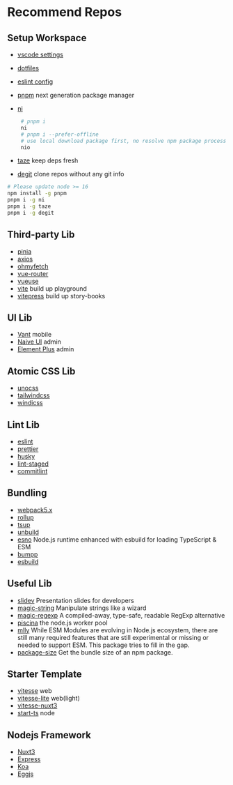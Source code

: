# Recommend Repos

## Setup Workspace

- [vscode settings](https://github.com/antfu/vscode-settings)
- [dotfiles](https://github.com/antfu/dotfiles)
- [eslint config](https://github.com/antfu/eslint-config)
- [pnpm](https://github.com/pnpm/pnpm) next generation package manager
- [ni](https://github.com/antfu/ni)

   ```bash
    # pnpm i
    ni
    # pnpm i --prefer-offline
    # use local download package first, no resolve npm package process
    nio
   ```

- [taze](https://github.com/antfu/taze) keep deps fresh
- [degit](https://github.com/Rich-Harris/degit) clone repos without any git info

```bash
# Please update node >= 16
npm install -g pnpm
pnpm i -g ni
pnpm i -g taze
pnpm i -g degit
```

## Third-party Lib

- [pinia](https://github.com/vuejs/pinia)
- [axios](https://github.com/axios/axios)
- [ohmyfetch](https://github.com/unjs/ohmyfetch)
- [vue-router](https://router.vuejs.org/)
- [vueuse](https://vueuse.org/)
- [vite](https://github.com/vitejs/vite) build up playground
- [vitepress](https://github.com/vuejs/vitepress) build up story-books

## UI Lib

- [Vant](https://vant-contrib.gitee.io/vant/#/zh-CN) mobile
- [Naive UI](https://www.naiveui.com/en-US/os-theme) admin
- [Element Plus](https://element-plus.gitee.io/zh-CN/) admin

## Atomic CSS Lib

- [unocss](https://github.com/unocss/unocss)
- [tailwindcss](https://tailwindcss.com/)
- [windicss](https://windicss.org/)

## Lint Lib

- [eslint](https://github.com/eslint/eslint)
- [prettier](https://github.com/prettier/prettier)
- [husky](https://github.com/typicode/husky)
- [lint-staged](https://github.com/okonet/lint-staged)
- [commitlint](https://github.com/conventional-changelog/commitlint)

## Bundling

- [webpack5.x](https://github.com/webpack/webpack)
- [rollup](https://github.com/rollup/rollup)
- [tsup](https://github.com/egoist/tsup)
- [unbuild](https://github.com/unjs/unbuild)
- [esno](https://github.com/esbuild-kit/esno) Node.js runtime enhanced with esbuild for loading TypeScript & ESM
- [bumpp](https://github.com/antfu/bumpp)
- [esbuild](https://esbuild.github.io/)

## Useful Lib

- [slidev](https://github.com/slidevjs/slidev) Presentation slides for developers
- [magic-string](https://github.com/Rich-Harris/magic-string) Manipulate strings like a wizard
- [magic-regexp](https://github.com/danielroe/magic-regexp) A compiled-away, type-safe, readable RegExp alternative
- [piscina](https://github.com/piscinajs/piscina) the node.js worker pool
- [mlly](https://github.com/unjs/mlly) While ESM Modules are evolving in Node.js ecosystem, there are still many required features that are still experimental or missing or needed to support ESM. This package tries to fill in the gap.
- [package-size](https://github.com/egoist/package-size) Get the bundle size of an npm package.

## Starter Template

- [vitesse](https://github.com/antfu/vitesse) web
- [vitesse-lite](https://github.com/antfu/vitesse-lite) web(light)
- [vitesse-nuxt3](https://github.com/antfu/vitesse-nuxt3)
- [start-ts](https://github.com/antfu/starter-ts) node

## Nodejs Framework

- [Nuxt3](https://v3.nuxtjs.org/)
- [Express](https://github.com/expressjs/express)
- [Koa](https://github.com/koajs/koa)
- [Eggjs](https://github.com/eggjs/egg/)
